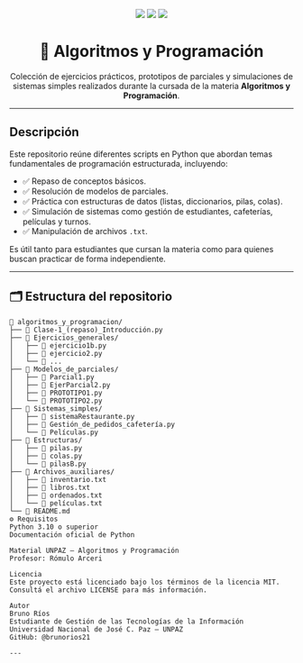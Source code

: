 
<!-- Encabezado centrado con badges visuales -->

<p align="center">
  <img src="https://img.shields.io/badge/Python-3.11-blue?logo=python" />
  <img src="https://img.shields.io/badge/Estado-En%20desarrollo-yellow" />
  <img src="https://img.shields.io/github/license/brunorios21/algoritmos_y_programacion" />
</p>

<h1 align="center">📘 Algoritmos y Programación</h1>

<p align="center">
  Colección de ejercicios prácticos, prototipos de parciales y simulaciones de sistemas simples realizados durante la cursada de la materia <strong>Algoritmos y Programación</strong>.
</p>

---

## Descripción

Este repositorio reúne diferentes scripts en Python que abordan temas fundamentales de programación estructurada, incluyendo:

- ✅ Repaso de conceptos básicos.
- ✅ Resolución de modelos de parciales.
- ✅ Práctica con estructuras de datos (listas, diccionarios, pilas, colas).
- ✅ Simulación de sistemas como gestión de estudiantes, cafeterías, películas y turnos.
- ✅ Manipulación de archivos `.txt`.

Es útil tanto para estudiantes que cursan la materia como para quienes buscan practicar de forma independiente.

---
## 🗂️ Estructura del repositorio

```plaintext
📁 algoritmos_y_programacion/
├── 📄 Clase-1_(repaso)_Introducción.py
├── 📁 Ejercicios_generales/
│   ├── 📄 ejercicio1b.py
│   ├── 📄 ejercicio2.py
│   └── 📄 ...
├── 📁 Modelos_de_parciales/
│   ├── 📄 Parcial1.py
│   ├── 📄 EjerParcial2.py
│   ├── 📄 PROTOTIPO1.py
│   └── 📄 PROTOTIPO2.py
├── 📁 Sistemas_simples/
│   ├── 📄 sistemaRestaurante.py
│   ├── 📄 Gestión_de_pedidos_cafetería.py
│   └── 📄 Películas.py
├── 📁 Estructuras/
│   ├── 📄 pilas.py
│   ├── 📄 colas.py
│   └── 📄 pilasB.py
├── 📁 Archivos_auxiliares/
│   ├── 📄 inventario.txt
│   ├── 📄 libros.txt
│   ├── 📄 ordenados.txt
│   └── 📄 películas.txt
└── 📄 README.md
⚙️ Requisitos
Python 3.10 o superior
Documentación oficial de Python

Material UNPAZ – Algoritmos y Programación
Profesor: Rómulo Arceri

Licencia
Este proyecto está licenciado bajo los términos de la licencia MIT.
Consultá el archivo LICENSE para más información.

Autor
Bruno Ríos
Estudiante de Gestión de las Tecnologías de la Información
Universidad Nacional de José C. Paz – UNPAZ
GitHub: @brunorios21

---
